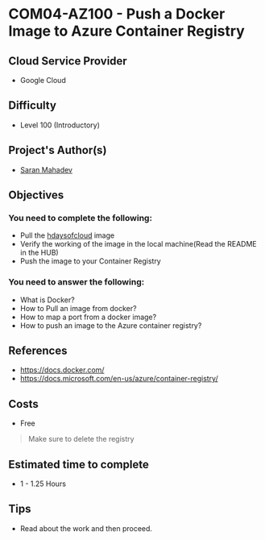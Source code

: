 # COM04-AZ100 - Push a Docker Image to  Azure Container Registry


## Cloud Service Provider

- Google Cloud

## Difficulty

- Level 100 (Introductory)

## Project's Author(s)

- [Saran Mahadev](https://github.com/saranmahadev)

## Objectives

### You need to complete the following:

- Pull the [hdaysofcloud](https://hub.docker.com/r/saranmahadev/hdaysofcloud) image 
- Verify the working of the image in the local machine(Read the README in the HUB)
- Push the image to your Container Registry

### You need to answer the following:

- What is Docker?
- How to Pull an image from docker?
- How to map a port from a docker image?
- How to push an image to the Azure container registry?

## References

- https://docs.docker.com/
- https://docs.microsoft.com/en-us/azure/container-registry/

## Costs

- Free
> Make sure to delete the registry 

## Estimated time to complete

- 1 - 1.25 Hours

## Tips

- Read about the work and then proceed.
